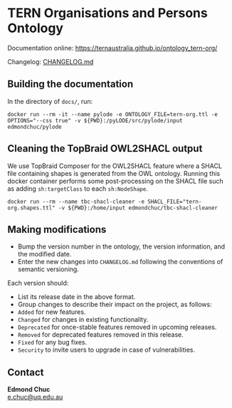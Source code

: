 # TERN Organisations and Persons Ontology

Documentation online: https://ternaustralia.github.io/ontology_tern-org/

Changelog: [CHANGELOG.md](CHANGELOG.md)


## Building the documentation

In the directory of `docs/`, run:

```
docker run --rm -it --name pylode -e ONTOLOGY_FILE=tern-org.ttl -e OPTIONS="--css true" -v ${PWD}:/pyLODE/src/pylode/input edmondchuc/pylode
```

## Cleaning the TopBraid OWL2SHACL output

We use TopBraid Composer for the OWL2SHACL feature where a SHACL file containing shapes is generated from the OWL ontology. Running this docker container performs some post-processing on the SHACL file such as adding `sh:targetClass` to each `sh:NodeShape`. 

```
docker run --rm --name tbc-shacl-cleaner -e SHACL_FILE="tern-org.shapes.ttl" -v ${PWD}:/home/input edmondchuc/tbc-shacl-cleaner
```


## Making modifications

- Bump the version number in the ontology, the version information, and the modified date. 
- Enter the new changes into `CHANGELOG.md` following the conventions of semantic versioning. 

Each version should:
- List its release date in the above format.
- Group changes to describe their impact on the project, as follows:
- `Added` for new features.
- `Changed` for changes in existing functionality.
- `Deprecated` for once-stable features removed in upcoming releases.
- `Removed` for deprecated features removed in this release.
- `Fixed` for any bug fixes.
- `Security` to invite users to upgrade in case of vulnerabilities.

## Contact

**Edmond Chuc**  
e.chuc@uq.edu.au  